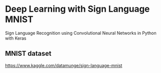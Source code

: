 # Deep Learning with Sign Language MNIST

Sign Language Recognition using Convolutional Neural Networks in Python with Keras

## MNIST dataset
https://www.kaggle.com/datamunge/sign-language-mnist
